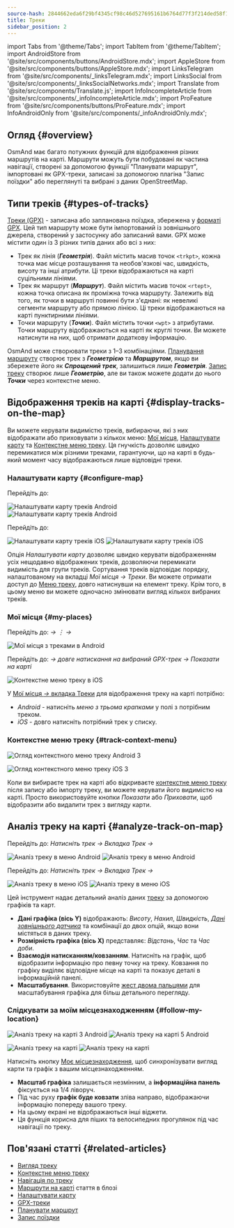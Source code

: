 ```yaml
---
source-hash: 2844662eda6f29bf4345cf98c46d527695161b6764d77f3f214ded58f1bed239
title: Треки
sidebar_position: 2
---
```

import Tabs from '@theme/Tabs';
import TabItem from '@theme/TabItem';
import AndroidStore from '@site/src/components/buttons/AndroidStore.mdx';
import AppleStore from '@site/src/components/buttons/AppleStore.mdx';
import LinksTelegram from '@site/src/components/_linksTelegram.mdx';
import LinksSocial from '@site/src/components/_linksSocialNetworks.mdx';
import Translate from '@site/src/components/Translate.js';
import InfoIncompleteArticle from '@site/src/components/_infoIncompleteArticle.mdx';
import ProFeature from '@site/src/components/buttons/ProFeature.mdx';
import InfoAndroidOnly from '@site/src/components/_infoAndroidOnly.mdx';

## Огляд {#overview}

OsmAnd має багато потужних функцій для відображення різних маршрутів на карті. Маршрути можуть бути побудовані як частина навігації, створені за допомогою функції "Планувати маршрут", імпортовані як GPX-треки, записані за допомогою плагіна "Запис поїздки" або переглянуті та вибрані з даних OpenStreetMap.

## Типи треків {#types-of-tracks}

[Треки (GPX)](#display-tracks-on-the-map) - записана або запланована поїздка, збережена у [форматі GPX](https://en.wikipedia.org/wiki/GPS_Exchange_Format). Цей тип маршруту може бути імпортований із зовнішнього джерела, створений у застосунку або записаний вами. GPX може містити один із 3 різних типів даних або всі з них:

- Трек як лінія (***Геометрія***). Файл містить масив точок ```<trkpt>```, кожна точка має місце розташування та необов'язкові час, швидкість, висоту та інші атрибути. Ці треки відображаються на карті суцільними лініями.
- Трек як маршрут (***Маршрут***). Файл містить масив точок ```<rtept>```, кожна точка описана як проміжна точка маршруту. Залежить від того, як точки в маршруті повинні бути з'єднані: як невеликі сегменти маршруту або прямою лінією. Ці треки відображаються на карті пунктирними лініями.
- Точки маршруту (***Точки***). Файл містить точки ```<wpt>``` з атрибутами. Точки маршруту відображаються на карті як круглі точки. Ви можете натиснути на них, щоб отримати додаткову інформацію.

OsmAnd може створювати треки з 1–3 комбінаціями. [Планування маршруту](../../plan-route/create-route.md) створює трек з ***Геометрією*** та ***Маршрутом***, якщо ви збережете його як ***Спрощений трек***, залишиться лише ***Геометрія***. [Запис треку](../../plugins/trip-recording.md#new-track-recording) створює лише ***Геометрію***, але ви також можете додати до нього ***Точки*** через контекстне меню.

## Відображення треків на карті {#display-tracks-on-the-map}

Ви можете керувати видимістю треків, вибираючи, які з них відображати або приховувати з кількох меню: [Мої місця](#my-places), [Налаштувати карту](#configure-map) та [Контекстне меню треку](#track-context-menu). Ця гнучкість дозволяє швидко перемикатися між різними треками, гарантуючи, що на карті в будь-який момент часу відображаються лише відповідні треки.

### Налаштувати карту {#configure-map}

<Tabs groupId="operating-systems" queryString="current-os">

<TabItem value="android" label="Android">

Перейдіть до: *<Translate android="true" ids="shared_string_menu,configure_map,shared_string_show,show_gpx"/>*

![Налаштувати карту треків Android](@site/static/img/map/tracks_and_routes/tracks_and_routes_display_1_andr.png) ![Налаштувати карту треків Android](@site/static/img/map/tracks_and_routes/tracks_and_routes_display_andr.png)

</TabItem>

<TabItem value="ios" label="iOS">

Перейдіть до: *<Translate ios="true" ids="shared_string_menu,configure_map,shared_string_gpx_tracks"/>*

![Налаштувати карту треків iOS](@site/static/img/personal/tracks/follow_track_1_ios.png) ![Налаштувати карту треків iOS](@site/static/img/personal/tracks/configure_map_track_menu_ios.png)

</TabItem>

</Tabs>

Опція *Налаштувати карту* дозволяє швидко керувати відображенням усіх нещодавно відображених треків, дозволяючи перемикати видимість для групи треків. Сортування треків відповідає порядку, налаштованому на вкладці *Мої місця → Треки*. Ви можете отримати доступ до [Меню треку](../../personal/tracks/manage-tracks.md#track-menu), довго натиснувши на елемент треку. Крім того, в цьому меню ви можете одночасно змінювати вигляд кількох вибраних треків.

### Мої місця {#my-places}

<Tabs groupId="operating-systems" queryString="current-os">

<TabItem value="android" label="Android">

Перейдіть до: *<Translate android="true" ids="shared_string_menu,shared_string_my_places,shared_string_gpx_files"/> → &#8942; → <Translate android="true" ids="shared_string_show_on_map"/>*

![Мої місця з треками в Android](@site/static/img/personal/tracks/one_track_menu_andr.png)

</TabItem>

<TabItem value="ios" label="iOS">

Перейдіть до: *<Translate ios="true" ids="shared_string_menu,shared_string_my_places,shared_string_gpx_tracks"/> → довге натискання на вибраний GPX-трек → Показати на карті*

![Контекстне меню треку в iOS](@site/static/img/personal/tracks/one_track_menu_ios.png)

</TabItem>

</Tabs>

У [Мої місця *→* вкладка Треки](../../personal/tracks/manage-tracks.md#manage-tracks) для відображення треку на карті потрібно:

- *Android* - натисніть *меню з трьома крапками* у полі з потрібним треком.
- *iOS* - довго натисніть потрібний трек у списку.

### Контекстне меню треку {#track-context-menu}

<Tabs groupId="operating-systems" queryString="current-os">

<TabItem value="android" label="Android">

![Огляд контекстного меню треку Android 3](@site/static/img/personal/tracks/track_context_overview_andr_3.png)

</TabItem>

<TabItem value="ios" label="iOS">

![Огляд контекстного меню треку iOS 3](@site/static/img/personal/tracks/track_context_overview_ios_3.png)

</TabItem>

</Tabs>

Коли ви вибираєте трек на карті або відкриваєте [контекстне меню треку](./track-context-menu.md) після запису або імпорту треку, ви можете керувати його видимістю на карті. Просто використовуйте кнопки *Показати* або *Приховати*, щоб відобразити або видалити трек з вигляду карти.

## Аналіз треку на карті {#analyze-track-on-map}

<Tabs groupId="operating-systems" queryString="current-os">

<TabItem value="android" label="Android">

Перейдіть до: *Натисніть трек → Вкладка Трек → <Translate android="true" ids="analyze_on_map"/>*

![Аналіз треку в меню Android](@site/static/img/personal/tracks/analyze_track_on_map_andr.png) ![Аналіз треку в меню Android](@site/static/img/personal/tracks/analyze_track_on_map_distance_andr.png)

</TabItem>

<TabItem value="ios" label="iOS">

Перейдіть до: *Натисніть трек → Вкладка Трек → <Translate ios="true" ids="analyze_on_map"/>*

![Аналіз треку в меню iOS](@site/static/img/personal/tracks/track_analyze_ios.png) ![Аналіз треку в меню iOS](@site/static/img/personal/tracks/track_analyze_on_map_ios.png)

</TabItem>

</Tabs>

Цей інструмент надає детальний аналіз даних [треку](../../map/tracks/track-context-menu.md#options) за допомогою графіків та карт.

- **Дані графіка (вісь Y)** відображають: *Висоту*, *Нахил*, *Швидкість*, [*Дані зовнішнього датчика*](../../plugins/external-sensors.md) та комбінації до двох опцій, якщо вони містяться в даних треку.
- **Розмірність графіка (вісь X)** представляє: *Відстань*, *Час* та *Час доби*.
- **Взаємодія натисканням/ковзанням**. Натисніть на графік, щоб відобразити інформацію про певну точку на треку. Ковзання по графіку виділяє відповідне місце на карті та показує деталі в інформаційній панелі.
- **Масштабування**. Використовуйте [жест двома пальцями](../../map/interact-with-map.md#gestures) для масштабування графіка для більш детального перегляду.

### Слідкувати за моїм місцезнаходженням {#follow-my-location}

<Tabs groupId="operating-systems" queryString="current-os">

<TabItem value="android" label="Android">

![Аналіз треку на карті 3 Android](@site/static/img/personal/tracks/track_analyze_on_map_3_android.png) ![Аналіз треку на карті 5 Android](@site/static/img/personal/tracks/track_analyze_on_map_5_android.png)

</TabItem>

<TabItem value="ios" label="iOS">

![Аналіз треку на карті](@site/static/img/personal/tracks/track_follow_my_location_3_ios.png) ![Аналіз треку на карті](@site/static/img/personal/tracks/track_follow_my_location_4_ios.png)

</TabItem>

</Tabs>

Натисніть кнопку [Моє місцезнаходження](../../map/interact-with-map.md#my-location-and-zoom), щоб синхронізувати вигляд карти та графік з вашим місцезнаходженням.

- **Масштаб графіка** залишається незмінним, а **інформаційна панель** фіксується на 1/4 ліворуч.
- Під час руху **графік буде ковзати** зліва направо, відображаючи інформацію попереду вашого треку.
- На цьому екрані не відображаються інші віджети.
- Ця функція корисна для піших та велосипедних прогулянок під час навігації по треку.

## Пов'язані статті {#related-articles}

- [Вигляд треку](./appearance.md)
- [Контекстне меню треку](./track-context-menu.md)
- [Навігація по треку](../../navigation/setup/gpx-navigation.md)
- [Маршрути на карті](https://docs.osmand.net/blog/routes) стаття в блозі
- [Налаштувати карту](../../map/configure-map-menu.md)
- [GPX-треки](../../personal/tracks/index.md)
- [Планувати маршрут](../../plan-route/index.md)
- [Запис поїздки](../../plugins/trip-recording.md)